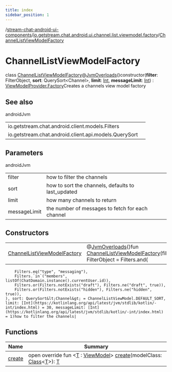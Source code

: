 ```yaml
---
title: index
sidebar_position: 1
---
```

/[stream-chat-android-ui-components](../../index.md)/[io.getstream.chat.android.ui.channel.list.viewmodel.factory](../index.md)/[ChannelListViewModelFactory](index.md)  
  
  
  
# ChannelListViewModelFactory  
class [ChannelListViewModelFactory](index.md)@[JvmOverloads](https://kotlinlang.org/api/latest/jvm/stdlib/kotlin.jvm/-jvm-overloads/index.html)()constructor(**filter**: FilterObject, **sort**: QuerySort&lt;Channel&gt;, **limit**: [Int](https://kotlinlang.org/api/latest/jvm/stdlib/kotlin/-int/index.html), **messageLimit**: [Int](https://kotlinlang.org/api/latest/jvm/stdlib/kotlin/-int/index.html)) : [ViewModelProvider.Factory](https://developer.android.com/reference/kotlin/androidx/lifecycle/ViewModelProvider.Factory.html)Creates a channels view model factory  
  
## See also  
  
androidJvm  
  
| | |
|---|---|
| <a name="io.getstream.chat.android.ui.channel.list.viewmodel.factory/ChannelListViewModelFactory///PointingToDeclaration/"></a>io.getstream.chat.android.client.models.Filters| <a name="io.getstream.chat.android.ui.channel.list.viewmodel.factory/ChannelListViewModelFactory///PointingToDeclaration/"></a>|
| <a name="io.getstream.chat.android.ui.channel.list.viewmodel.factory/ChannelListViewModelFactory///PointingToDeclaration/"></a>io.getstream.chat.android.client.api.models.QuerySort| <a name="io.getstream.chat.android.ui.channel.list.viewmodel.factory/ChannelListViewModelFactory///PointingToDeclaration/"></a>|
  
  
  
## Parameters  
  
androidJvm  
  
| | |
|---|---|
| <a name="io.getstream.chat.android.ui.channel.list.viewmodel.factory/ChannelListViewModelFactory///PointingToDeclaration/"></a>filter| <a name="io.getstream.chat.android.ui.channel.list.viewmodel.factory/ChannelListViewModelFactory///PointingToDeclaration/"></a>how to filter the channels|
| <a name="io.getstream.chat.android.ui.channel.list.viewmodel.factory/ChannelListViewModelFactory///PointingToDeclaration/"></a>sort| <a name="io.getstream.chat.android.ui.channel.list.viewmodel.factory/ChannelListViewModelFactory///PointingToDeclaration/"></a>how to sort the channels, defaults to last_updated|
| <a name="io.getstream.chat.android.ui.channel.list.viewmodel.factory/ChannelListViewModelFactory///PointingToDeclaration/"></a>limit| <a name="io.getstream.chat.android.ui.channel.list.viewmodel.factory/ChannelListViewModelFactory///PointingToDeclaration/"></a>how many channels to return|
| <a name="io.getstream.chat.android.ui.channel.list.viewmodel.factory/ChannelListViewModelFactory///PointingToDeclaration/"></a>messageLimit| <a name="io.getstream.chat.android.ui.channel.list.viewmodel.factory/ChannelListViewModelFactory///PointingToDeclaration/"></a>the number of messages to fetch for each channel|
  
  
  
## Constructors  
  
| | |
|---|---|
| <a name="io.getstream.chat.android.ui.channel.list.viewmodel.factory/ChannelListViewModelFactory/ChannelListViewModelFactory/#io.getstream.chat.android.client.api.models.FilterObject#io.getstream.chat.android.client.api.models.QuerySort[io.getstream.chat.android.client.models.Channel]#kotlin.Int#kotlin.Int/PointingToDeclaration/"></a>[ChannelListViewModelFactory](ChannelListViewModelFactory.md)| <a name="io.getstream.chat.android.ui.channel.list.viewmodel.factory/ChannelListViewModelFactory/ChannelListViewModelFactory/#io.getstream.chat.android.client.api.models.FilterObject#io.getstream.chat.android.client.api.models.QuerySort[io.getstream.chat.android.client.models.Channel]#kotlin.Int#kotlin.Int/PointingToDeclaration/"></a>@[JvmOverloads](https://kotlinlang.org/api/latest/jvm/stdlib/kotlin.jvm/-jvm-overloads/index.html)()fun [ChannelListViewModelFactory](ChannelListViewModelFactory.md)(filter: FilterObject = Filters.and(
        Filters.eq("type", "messaging"),
        Filters.`in`("members", listOf(ChatDomain.instance().currentUser.id)),
        Filters.or(Filters.notExists("draft"), Filters.ne("draft", true)),
        Filters.or(Filters.notExists("hidden"), Filters.ne("hidden", true)),
    ), sort: QuerySort&lt;Channel&gt; = ChannelListViewModel.DEFAULT_SORT, limit: [Int](https://kotlinlang.org/api/latest/jvm/stdlib/kotlin/-int/index.html) = 30, messageLimit: [Int](https://kotlinlang.org/api/latest/jvm/stdlib/kotlin/-int/index.html) = 1)how to filter the channels|
  
  
## Functions  
  
|  Name |  Summary | 
|---|---|
| <a name="io.getstream.chat.android.ui.channel.list.viewmodel.factory/ChannelListViewModelFactory/create/#java.lang.Class[TypeParam(bounds=[androidx.lifecycle.ViewModel])]/PointingToDeclaration/"></a>[create](create.md)| <a name="io.getstream.chat.android.ui.channel.list.viewmodel.factory/ChannelListViewModelFactory/create/#java.lang.Class[TypeParam(bounds=[androidx.lifecycle.ViewModel])]/PointingToDeclaration/"></a>open override fun &lt;[T](create.md) : [ViewModel](https://developer.android.com/reference/kotlin/androidx/lifecycle/ViewModel.html)&gt; [create](create.md)(modelClass: [Class](https://developer.android.com/reference/kotlin/java/lang/Class.html)&lt;[T](create.md)&gt;): [T](create.md)|

